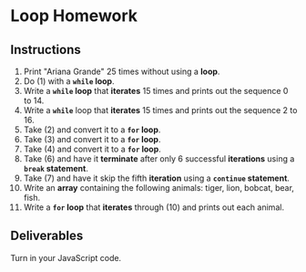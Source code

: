 # Loop Homework

## Instructions

1. Print "Ariana Grande" 25 times without using a **loop**.
2. Do (1) with a **`while` loop**.
3. Write a **`while` loop** that **iterates** 15 times and prints out the sequence 0 to 14.
4. Write a **`while`** loop that **iterates** 15 times and prints out the sequence 2 to 16.
5. Take (2) and convert it to a **`for` loop**.
6. Take (3) and convert it to a **`for` loop**.
7. Take (4) and convert it to a **`for` loop**.
8. Take (6) and have it **terminate** after only 6 successful **iterations** using a **`break` statement**.
9. Take (7) and have it skip the fifth **iteration** using a **`continue` statement**.
10. Write an **array** containing the following animals: tiger, lion, bobcat, bear, fish.
11. Write a **`for` loop** that **iterates** through (10) and prints out each animal.

## Deliverables

Turn in your JavaScript code.
